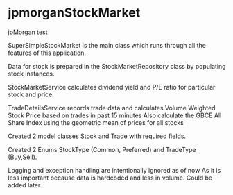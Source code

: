 # jpmorganStockMarket
jpMorgan test

SuperSimpleStockMarket is the main class which runs through all the features of this application.

Data for stock is prepared in the StockMarketRepository class by populating stock instances.

StockMarketService calculates dividend yield and P/E ratio for particular stock and price.

TradeDetailsService records trade data and calculates Volume Weighted Stock Price based on trades in past 15 minutes 
Also calculate the GBCE All Share Index using the geometric mean of prices for all stocks 

Created 2 model classes Stock and Trade with required fields.

Created 2 Enums StockType (Common, Preferred) and TradeType (Buy,Sell).

Logging and exception handling are intentionally ignored as of now As it is less important because data is hardcoded and less in volume.
Could be added later.
